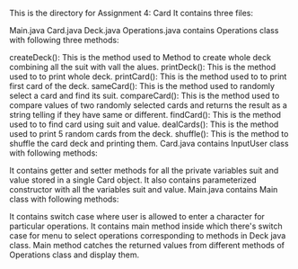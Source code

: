 This is the directory for Assignment 4: Card It contains three files:

Main.java
Card.java
Deck.java
Operations.java contains Operations class with following three methods:

createDeck(): This is the method used to Method to create whole deck combining all the suit with vall the alues.
printDeck(): This is the method used to to print whole deck.
printCard(): This is the method used to to print first card of the deck.
sameCard(): This is the method used to randomly select a card and find its suit.
compareCard(): This is the method used to compare values of two randomly selected cards and returns the result as a string telling if they have same or different.
findCard(): This is the method used to to find card using suit and value.
dealCards(): This is the method used to print 5 random cards from the deck.
shuffle(): This is the method to shuffle the card deck and printing them.
Card.java contains InputUser class with following methods:

It contains getter and setter methods for all the private variables suit and value stored in a single Card object.
It also contains parameterized constructor with all the variables suit and value.
Main.java contains Main class with following methods:

It contains switch case where user is allowed to enter a character for particular operations.
It contains main method inside which there's switch case for menu to select operations corresponding to methods in Deck java class.
Main method catches the returned values from different methods of Operations class and display them.

